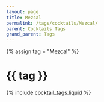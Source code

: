 ```yaml
---
layout: page
title: Mezcal
permalink: /tags/cocktails/Mezcal/
parent: Cocktails Tags
grand_parent: Tags
---
```

{% assign tag = "Mezcal" %}
# {{ tag }}
{% include cocktail_tags.liquid %}
